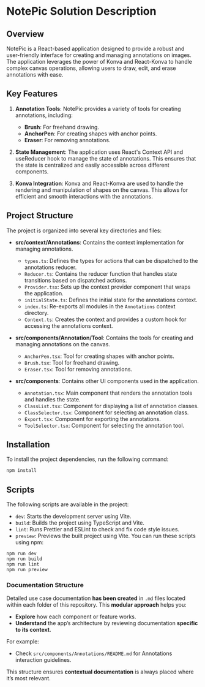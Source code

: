 # NotePic Solution Description

## Overview

NotePic is a React-based application designed to provide a robust and user-friendly interface for creating and managing annotations on images. The application leverages the power of Konva and React-Konva to handle complex canvas operations, allowing users to draw, edit, and erase annotations with ease.

## Key Features

1. **Annotation Tools**: NotePic provides a variety of tools for creating annotations, including:

   - **Brush**: For freehand drawing.
   - **AnchorPen**: For creating shapes with anchor points.
   - **Eraser**: For removing annotations.

2. **State Management**: The application uses React's Context API and useReducer hook to manage the state of annotations. This ensures that the state is centralized and easily accessible across different components.

3. **Konva Integration**: Konva and React-Konva are used to handle the rendering and manipulation of shapes on the canvas. This allows for efficient and smooth interactions with the annotations.

## Project Structure

The project is organized into several key directories and files:

- **src/context/Annotations**: Contains the context implementation for managing annotations.

  - `types.ts`: Defines the types for actions that can be dispatched to the annotations reducer.
  - `Reducer.ts`: Contains the reducer function that handles state transitions based on dispatched actions.
  - `Provider.tsx`: Sets up the context provider component that wraps the application.
  - `initialState.ts`: Defines the initial state for the annotations context.
  - `index.ts`: Re-exports all modules in the `Annotations` context directory.
  - `Context.ts`: Creates the context and provides a custom hook for accessing the annotations context.

- **src/components/Annotation/Tool**: Contains the tools for creating and managing annotations on the canvas.

  - `AnchorPen.tsx`: Tool for creating shapes with anchor points.
  - `Brush.tsx`: Tool for freehand drawing.
  - `Eraser.tsx`: Tool for removing annotations.

- **src/components**: Contains other UI components used in the application.
  - `Annotation.tsx`: Main component that renders the annotation tools and handles the state.
  - `ClassList.tsx`: Component for displaying a list of annotation classes.
  - `ClassSelector.tsx`: Component for selecting an annotation class.
  - `Export.tsx`: Component for exporting the annotations.
  - `ToolSelector.tsx`: Component for selecting the annotation tool.

## Installation

To install the project dependencies, run the following command:

```bash
npm install
```

## Scripts

The following scripts are available in the project:

- `dev`: Starts the development server using Vite.
- `build`: Builds the project using TypeScript and Vite.
- `lint`: Runs Prettier and ESLint to check and fix code style issues.
- `preview`: Previews the built project using Vite.
  You can run these scripts using npm:

```
npm run dev
npm run build
npm run lint
npm run preview
```

### Documentation Structure

Detailed use case documentation **has been created** in `.md` files located within each folder of this repository. This **modular approach** helps you:

- **Explore** how each component or feature works.
- **Understand** the app’s architecture by reviewing documentation **specific to its context**.

For example:

- Check `src/components/Annotations/README.md` for Annotations interaction guidelines.

This structure ensures **contextual documentation** is always placed where it’s most relevant.

